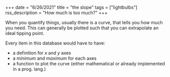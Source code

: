 +++
date = "6/26/2021"
title = "the slope"
tags = ["lightbulbs"]
rss_description = "How much is too much?"
+++

When you quantify things, usually there is a curve, that tells you how much you need. This can generally be plotted such that you can extrapolate an ideal tipping point.

Every item in this database would have to have:
- a definition for _x_ and _y_ axes
- a _minimum_ and  _maximum_ for each axes
- a function to plot the curve (either mathematical or already implemented in a prog. lang.)
